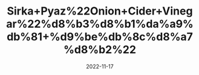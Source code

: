 ---
title: 'Sirka+Pyaz%22Onion+Cider+Vinegar%22%d8%b3%d8%b1%da%a9%db%81+%d9%be%db%8c%d8%a7%d8%b2%22'
date: '2022-11-17' 
metatag: '' 
inventory: '0' 
draft: false 
# meta description 
shortDescripton: ''
description: 'Sirka%22vinegar'
longdescription: ''
tags: ''
brand: ''
subCategory: ''
sellCount: '0'
featured: True
# product Price
price: '200.0'
# Product Short Description
shortDescription: ''
productID: '754FB62A-074E-ED11-996A-005056B3A416'
type: 'products'
category: 'Sirka%22vinegar' 
thumnailproduct: 'https://eraconnect.blob.core.windows.net/product-images/aminsaddiquidawakhana/62cefb09-f829-42db-a863-119174ef1faa.webp' 
images:
  - image: 'https://eraconnect.blob.core.windows.net/product-images/aminsaddiquidawakhana/62cefb09-f829-42db-a863-119174ef1faa.webp'  
Variants:
---